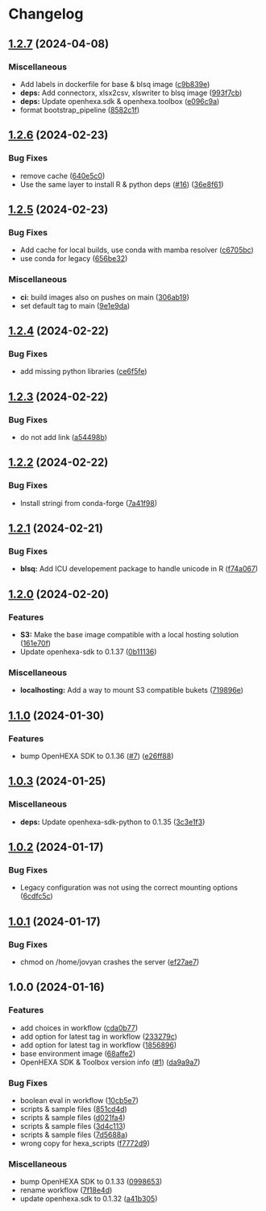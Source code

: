 # Changelog

## [1.2.7](https://github.com/BLSQ/openhexa-docker-images/compare/1.2.6...1.2.7) (2024-04-08)


### Miscellaneous

* Add labels in dockerfile for base & blsq image ([c9b839e](https://github.com/BLSQ/openhexa-docker-images/commit/c9b839e2567567ed16654ed4779a23f00ccd81ee))
* **deps:** Add connectorx, xlsx2csv, xlswriter to blsq image ([993f7cb](https://github.com/BLSQ/openhexa-docker-images/commit/993f7cbf0ddae406a48b6d30bee7bb2b601edb88))
* **deps:** Update openhexa.sdk & openhexa.toolbox ([e096c9a](https://github.com/BLSQ/openhexa-docker-images/commit/e096c9aa795d1b5882debd9df50ad37e6e2eaa25))
* format bootstrap_pipeline ([8582c1f](https://github.com/BLSQ/openhexa-docker-images/commit/8582c1f132a28be284cf348bcac0ddeb16214018))

## [1.2.6](https://github.com/BLSQ/openhexa-docker-images/compare/1.2.5...1.2.6) (2024-02-23)


### Bug Fixes

* remove cache ([640e5c0](https://github.com/BLSQ/openhexa-docker-images/commit/640e5c0c4403fe7cd921e9511d35d9deaf784fdb))
* Use the same layer to install R & python deps ([#16](https://github.com/BLSQ/openhexa-docker-images/issues/16)) ([36e8f61](https://github.com/BLSQ/openhexa-docker-images/commit/36e8f610a20d1825efd8e3ed363ad199903a88c6))

## [1.2.5](https://github.com/BLSQ/openhexa-docker-images/compare/1.2.4...1.2.5) (2024-02-23)


### Bug Fixes

* Add cache for local builds, use conda with mamba resolver ([c6705bc](https://github.com/BLSQ/openhexa-docker-images/commit/c6705bccb01000d08fe56c9eb10cd3993fd23d8f))
* use conda for legacy ([656be32](https://github.com/BLSQ/openhexa-docker-images/commit/656be32859739d9608caef4a3e3f9d40db06ebcd))


### Miscellaneous

* **ci:** build images also on pushes on main ([306ab19](https://github.com/BLSQ/openhexa-docker-images/commit/306ab192167fa0e25814163a75248972103843b6))
* set default tag to main ([9e1e9da](https://github.com/BLSQ/openhexa-docker-images/commit/9e1e9da8b41348e0270fd43d6a167bf6de9f257c))

## [1.2.4](https://github.com/BLSQ/openhexa-docker-images/compare/1.2.3...1.2.4) (2024-02-22)


### Bug Fixes

* add missing python libraries ([ce6f5fe](https://github.com/BLSQ/openhexa-docker-images/commit/ce6f5fe0beef8d411b9a059d24c373ab36f75366))

## [1.2.3](https://github.com/BLSQ/openhexa-docker-images/compare/1.2.2...1.2.3) (2024-02-22)


### Bug Fixes

* do not add link ([a54498b](https://github.com/BLSQ/openhexa-docker-images/commit/a54498b556092a8bd89b91a8e8842b20522d94ff))

## [1.2.2](https://github.com/BLSQ/openhexa-docker-images/compare/1.2.1...1.2.2) (2024-02-22)


### Bug Fixes

* Install stringi from conda-forge ([7a41f98](https://github.com/BLSQ/openhexa-docker-images/commit/7a41f98c99b863b227b89a469d2b1a27b7b09920))

## [1.2.1](https://github.com/BLSQ/openhexa-docker-images/compare/1.2.0...1.2.1) (2024-02-21)


### Bug Fixes

* **blsq:** Add ICU developement package to handle unicode in R ([f74a067](https://github.com/BLSQ/openhexa-docker-images/commit/f74a06781b2e558e43720b2ed0d017796cf7c2e8))

## [1.2.0](https://github.com/BLSQ/openhexa-docker-images/compare/1.1.0...1.2.0) (2024-02-20)


### Features

* **S3:** Make the base image compatible with a local hosting solution ([161e70f](https://github.com/BLSQ/openhexa-docker-images/commit/161e70f1e5c82d4de3cc5fd17cdb7113ba5dd6ce))
* Update openhexa-sdk to 0.1.37 ([0b11136](https://github.com/BLSQ/openhexa-docker-images/commit/0b1113696ec55b3818f5b5973fb0e5bf216e482c))


### Miscellaneous

* **localhosting:** Add a way to mount S3 compatible bukets ([719896e](https://github.com/BLSQ/openhexa-docker-images/commit/719896e017ac3146d4e124cc401a1944449d456d))

## [1.1.0](https://github.com/BLSQ/openhexa-docker-images/compare/1.0.3...1.1.0) (2024-01-30)


### Features

* bump OpenHEXA SDK to 0.1.36 ([#7](https://github.com/BLSQ/openhexa-docker-images/issues/7)) ([e26ff88](https://github.com/BLSQ/openhexa-docker-images/commit/e26ff884b13d3e97718e0584021371e400fd207b))

## [1.0.3](https://github.com/BLSQ/openhexa-docker-images/compare/1.0.2...1.0.3) (2024-01-25)


### Miscellaneous

* **deps:** Update openhexa-sdk-python to 0.1.35 ([3c3e1f3](https://github.com/BLSQ/openhexa-docker-images/commit/3c3e1f3a8a03e6f9e0c6d9ae587c604160007a53))

## [1.0.2](https://github.com/BLSQ/openhexa-docker-images/compare/1.0.1...1.0.2) (2024-01-17)


### Bug Fixes

* Legacy configuration was not using the correct mounting options ([6cdfc5c](https://github.com/BLSQ/openhexa-docker-images/commit/6cdfc5c692df025365e6aea2aa6325540e5393af))

## [1.0.1](https://github.com/BLSQ/openhexa-docker-images/compare/1.0.0...1.0.1) (2024-01-17)


### Bug Fixes

* chmod on /home/jovyan crashes the server ([ef27ae7](https://github.com/BLSQ/openhexa-docker-images/commit/ef27ae76ea857f6687d4ca6cfb6e21a471dcfa96))

## 1.0.0 (2024-01-16)


### Features

* add choices in workflow ([cda0b77](https://github.com/BLSQ/openhexa-docker-images/commit/cda0b77a6caf14bd3af7f9b3a5d681d622bb6108))
* add option for latest tag in workflow ([233279c](https://github.com/BLSQ/openhexa-docker-images/commit/233279c498659197ebe1112d05b53c931b4d1e4c))
* add option for latest tag in workflow ([1856896](https://github.com/BLSQ/openhexa-docker-images/commit/18568965cfece84a76a6d474fa4e2ca048036298))
* base environment image ([68affe2](https://github.com/BLSQ/openhexa-docker-images/commit/68affe26577da248b858041122ba3de3d4f07914))
* OpenHEXA SDK & Toolbox version info ([#1](https://github.com/BLSQ/openhexa-docker-images/issues/1)) ([da9a9a7](https://github.com/BLSQ/openhexa-docker-images/commit/da9a9a77df33c8f26cf16d34a472752bcaf177d4))


### Bug Fixes

* boolean eval in workflow ([10cb5e7](https://github.com/BLSQ/openhexa-docker-images/commit/10cb5e71e4fa7412beed93635125408a0b4b0222))
* scripts & sample files ([851cd4d](https://github.com/BLSQ/openhexa-docker-images/commit/851cd4db59d2c6c04a70e7c88b2aa1e743c9b0d4))
* scripts & sample files ([d021fa4](https://github.com/BLSQ/openhexa-docker-images/commit/d021fa4434cdf04931b78991a7ebbcae31b6e175))
* scripts & sample files ([3d4c113](https://github.com/BLSQ/openhexa-docker-images/commit/3d4c11300b5f4288b0ee50e7452f84cba138505a))
* scripts & sample files ([7d5688a](https://github.com/BLSQ/openhexa-docker-images/commit/7d5688a7b255d50c6ac99e1b638a453cedf70107))
* wrong copy for hexa_scripts ([f7772d9](https://github.com/BLSQ/openhexa-docker-images/commit/f7772d930d4127afe9efea8f218a2f373c719fc2))


### Miscellaneous

* bump OpenHEXA SDK to 0.1.33 ([0998653](https://github.com/BLSQ/openhexa-docker-images/commit/0998653cfa19f7fe47917f3d7b11e522d0774378))
* rename workflow ([7f18e4d](https://github.com/BLSQ/openhexa-docker-images/commit/7f18e4db26d75d09066d4f85dd798133d6e9353f))
* update openhexa.sdk to 0.1.32 ([a41b305](https://github.com/BLSQ/openhexa-docker-images/commit/a41b305659a216690aedde041961accdab55b71d))
